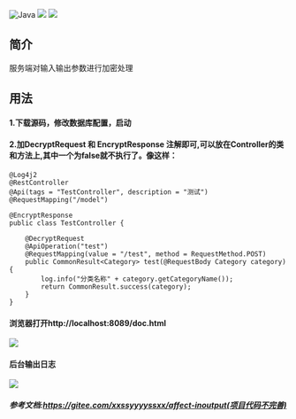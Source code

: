 ![Java](https://woolson.gitee.io/npmer-badge/Java-555555-1.8-44cc11-check-ffffff-square-gradient-shadow.svg)
![](https://img.shields.io/badge/springboot-2.1.5.RELEASE-red.svg)
![](https://img.shields.io/badge/swagger-bootstrap-ui-1.9.4-red.svg)

## 简介
服务端对输入输出参数进行加密处理


## 用法

#### 1.下载源码，修改数据库配置，启动
#### 2.加DecryptRequest 和 EncryptResponse 注解即可,可以放在Controller的类和方法上,其中一个为false就不执行了。像这样：

```
@Log4j2
@RestController
@Api(tags = "TestController", description = "测试")
@RequestMapping("/model")

@EncryptResponse
public class TestController {

    @DecryptRequest
    @ApiOperation("test")
    @RequestMapping(value = "/test", method = RequestMethod.POST)
    public CommonResult<Category> test(@RequestBody Category category) {
        log.info("分类名称" + category.getCategoryName());
        return CommonResult.success(category);
    }
}
```
#### 浏览器打开http://localhost:8089/doc.html
![](https://github.com/WeiYe-Jing/crypto/blob/master/img/20191021134827.png)
#### 后台输出日志
![](https://github.com/WeiYe-Jing/crypto/blob/master/img/20191021134225.png)


##### 参考文档:https://gitee.com/xxssyyyyssxx/affect-inoutput(项目代码不完善)

